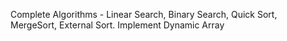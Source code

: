 Complete Algorithms - Linear Search, Binary Search, Quick Sort, MergeSort, External Sort.
Implement Dynamic Array